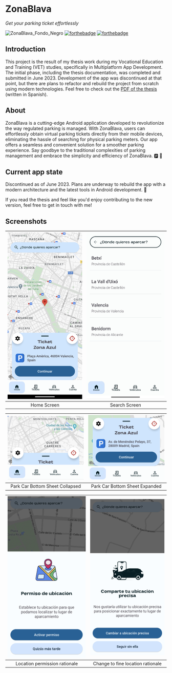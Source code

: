 # ZonaBlava

*Get your parking ticket effortlessly*

![ZonaBlava_Fondo_Negro](https://github.com/xicotet/ZonaBlava/assets/95344529/4074ce71-ec6e-438f-b5b0-3fb0044ce5bd)
[![forthebadge](https://forthebadge.com/images/badges/built-for-android.svg)](https://forthebadge.com)
[![forthebadge](https://forthebadge.com/images/badges/powered-by-coffee.svg)](https://forthebadge.com)

## Introduction

This project is the result of my thesis work during my Vocational Education and Training (VET) studies, specifically in Multiplatform App Development. The initial phase, including the thesis documentation, was completed and submitted in June 2023. Development of the app was discontinued at that point, but there are plans to refactor and rebuild the project from scratch using modern technologies. Feel free to check out the [PDF of the thesis](https://drive.google.com/file/d/1rUUOyTHoGvRlYACSCU2s2tGlRVlB27Eh/view?usp=sharing) (written in Spanish). 

## About

ZonaBlava is a cutting-edge Android application developed to revolutionize the way regulated parking is managed. With ZonaBlava, users can effortlessly obtain virtual parking tickets directly from their mobile devices, eliminating the hassle of searching for physical parking meters. Our app offers a seamless and convenient solution for a smoother parking experience. Say goodbye to the traditional complexities of parking management and embrace the simplicity and efficiency of ZonaBlava. :parking: :ticket:

## Current app state

Discontinued as of June 2023. Plans are underway to rebuild the app with a modern architecture and the latest tools in Android development. 🚧  

If you read the thesis and feel like you'd enjoy contributing to the new version, feel free to get in touch with me!

## Screenshots

| ![Final Home](./Media/final-home.png) | ![Search](./Media/search.jpg) |
|:------------------------------------:|:-----------------------------:|
| Home Screen                           | Search Screen                   |

| ![Final Home](./Media/bottom-sheet-collapsed.png) | ![Search](./Media/bottom-sheet-expanded.png) |
|:------------------------------------:|:-----------------------------:|
| Park Car Bottom Sheet Collapsed                           | Park Car Bottom Sheet Expanded                   |

| ![Final Home](./Media/location.png) | ![Search](./Media/fine-location.png) |
|:------------------------------------:|:-----------------------------:|
| Location permission rationale                           | Change to fine location rationale                  |


<!-- Features, Getting Started, Version History (v1.0 -->
